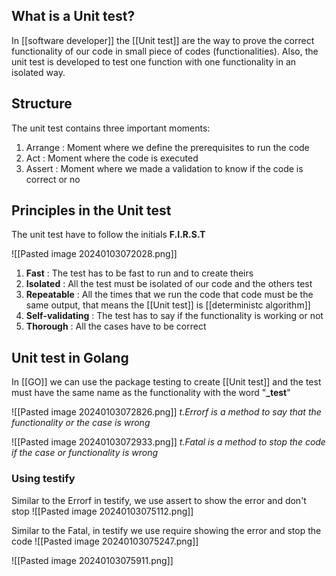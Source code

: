 
## What is a Unit test?

In [[software developer]] the [[Unit test]] are the way to prove the correct functionality of our code in small piece of codes (functionalities). Also, the unit test is developed to test one function with one functionality in an isolated way.
## Structure

The unit test contains three important moments:

1. Arrange : Moment where we define the prerequisites to run the code
2. Act : Moment where the code is executed
3. Assert : Moment where we made a validation to know if the code is correct or no

## Principles in the Unit test

The unit test have to follow the initials **F.I.R.S.T**

![[Pasted image 20240103072028.png]]

1. **Fast** : The test has to be fast to run and to create theirs
2. **Isolated** : All the test must be isolated of our code and the others test
3. **Repeatable** : All the times that we run the code that code must be the same output, that means the [[Unit test]] is [[deterministc algorithm]]
4. **Self-validating** : The test has to say if the functionality is working or not
5. **Thorough** : All the cases have to be correct

## Unit test in Golang

In [[GO]] we can use the package testing to create [[Unit test]] and the test must have the same name as the functionality with the word "**_test**"

![[Pasted image 20240103072826.png]]
*t.Errorf is a method to say that the functionality or the case is wrong*

![[Pasted image 20240103072933.png]]
*t.Fatal is a method to stop the code if the case or functionality is wrong*
### Using testify

Similar to the Errorf in testify, we use assert to show the error and don't stop
![[Pasted image 20240103075112.png]]

Similar to the Fatal, in testify we use require showing the error and stop the code
![[Pasted image 20240103075247.png]]

![[Pasted image 20240103075911.png]]

